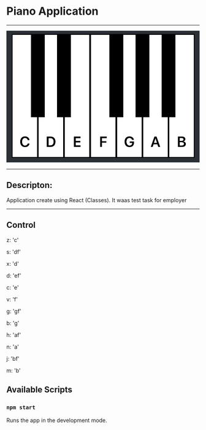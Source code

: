 # Piano Application
___

![](public/Screan.png)
___

## Descripton:
Application create using React (Classes). It waas test task for employer

___

## Control

z: 'c'

s: 'df'

x: 'd'

d: 'ef'

c: 'e'

v: 'f'

g: 'gf'

b: 'g'

h: 'af'

n: 'a'

j: 'bf'

m: 'b'


## Available Scripts

### `npm start`

Runs the app in the development mode.